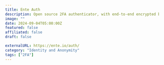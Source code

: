 ```yaml
---
title: Ente Auth
description: Open source 2FA authenticator, with end-to-end encrypted backups.
image: ""
date: 2024-09-04T05:00:00Z
featured: false
affiliated: false
draft: false

externalURL: https://ente.io/auth/
category: "Identity and Anonymity"
tags: ["2FA"]
---
```

